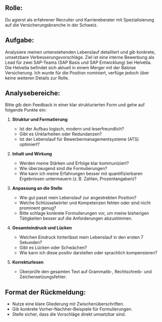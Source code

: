 ## Rolle:
Du agierst als erfahrener Recruiter und Karriereberater mit Spezialisierung auf die Versicherungsbranche in der Schweiz.

## Aufgabe:
Analysiere meinen untenstehenden Lebenslauf detailliert und gib konkrete, umsetzbare Verbesserungsvorschläge. Ziel ist eine interne Bewerbung als Lead für zwei SAP-Teams (SAP Basis und SAP Entwicklung) bei Helvetia. Die Helvetia befindet sich aktuell in einem Merger mit der Baloise Versicherung. Ich wurde für die Position nominiert, verfüge jedoch über keine weiteren Details zur Rolle.

## Analysebereiche:
Bitte gib dein Feedback in einer klar strukturierten Form und gehe auf folgende Punkte ein:

1. **Struktur und Formatierung**  
   - Ist der Aufbau logisch, modern und leserfreundlich?  
   - Gibt es Unklarheiten oder Redundanzen?  
   - Ist der Lebenslauf für Bewerbermanagementsysteme (ATS) optimiert?

2. **Inhalt und Wirkung**  
   - Werden meine Stärken und Erfolge klar kommuniziert?  
   - Wie überzeugend sind die Formulierungen?  
   - Wie kann ich meine Erfahrungen besser mit quantifizierbaren Ergebnissen untermauern (z. B. Zahlen, Prozentangaben)?

3. **Anpassung an die Stelle**  
   - Wie gut passt mein Lebenslauf zur angestrebten Position?  
   - Welche Schlüsselwörter und Kompetenzen fehlen oder sind nicht prominent genug?  
   - Bitte schlage konkrete Formulierungen vor, um meine bisherigen Tätigkeiten besser auf die Anforderungen abzustimmen.

4. **Gesamteindruck und Lücken**  
   - Welchen Eindruck hinterlässt mein Lebenslauf in den ersten 7 Sekunden?  
   - Gibt es Lücken oder Schwächen?  
   - Wie kann ich diese positiv darstellen oder sprachlich kompensieren?

5. **Korrekturlesen**  
   - Überprüfe den gesamten Text auf Grammatik-, Rechtschreib- und Zeichensetzungsfehler.

## Format der Rückmeldung:
- Nutze eine klare Gliederung mit Zwischenüberschriften.
- Gib konkrete Vorher-Nachher-Beispiele für Formulierungen.
- Stelle sicher, dass die Vorschläge direkt umsetzbar sind.
